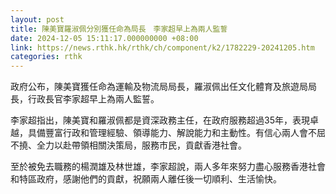 ```yaml
---
layout: post
title: 陳美寶羅淑佩分別獲任命為局長　李家超早上為兩人監誓
date: 2024-12-05 15:11:17.000000000 +08:00
link: https://news.rthk.hk/rthk/ch/component/k2/1782229-20241205.htm
categories: rthk
---
```


政府公布，陳美寶獲任命為運輸及物流局局長，羅淑佩出任文化體育及旅遊局局長，行政長官李家超早上為兩人監誓。

李家超指出，陳美寶和羅淑佩都是資深政務主任，在政府服務超過35年，表現卓越，具備豐富行政和管理經驗、領導能力、解說能力和主動性。有信心兩人會不屈不撓、全力以赴帶領相關決策局，服務市民，貢獻香港社會。

至於被免去職務的楊潤雄及林世雄，李家超說，兩人多年來努力盡心服務香港社會和特區政府，感謝他們的貢獻，祝願兩人離任後一切順利、生活愉快。
